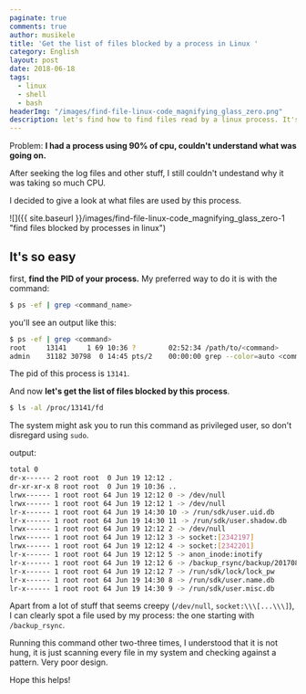 ```yaml
---
paginate: true
comments: true
author: musikele
title: 'Get the list of files blocked by a process in Linux '
category: English
layout: post
date: 2018-06-18
tags:
  - linux
  - shell
  - bash
headerImg: "/images/find-file-linux-code_magnifying_glass_zero.png"
description: let's find how to find files read by a linux process. It's super easy!
---
```

Problem: **I had a process using 90% of cpu, couldn't understand what was going on.**

After seeking the log files and other stuff, I still couldn't undestand why it was taking so much CPU.

I decided to give a look at what files are used by this process.

![]({{ site.baseurl }}/images/find-file-linux-code_magnifying_glass_zero-1 "find files blocked by processes in linux")

## It's so easy

first, **find the PID of your process.** My preferred way to do it is with the command:

```bash
$ ps -ef | grep <command_name>
```

you'll see an output like this:

```bash
$ ps -ef | grep <command>
root     13141     1 69 10:36 ?        02:52:34 /path/to/<command>
admin    31182 30798  0 14:45 pts/2    00:00:00 grep --color=auto <command>
```

The pid of this process is `13141`.

And now **let's get the list of files blocked by this process**.

```bash
$ ls -al /proc/13141/fd 
```

The system might ask you to run this command as privileged user, so don't disregard using `sudo`.

output:

```bash
total 0
dr-x------ 2 root root  0 Jun 19 12:12 .
dr-xr-xr-x 8 root root  0 Jun 19 10:36 ..
lrwx------ 1 root root 64 Jun 19 12:12 0 -> /dev/null
lrwx------ 1 root root 64 Jun 19 12:12 1 -> /dev/null
lr-x------ 1 root root 64 Jun 19 14:30 10 -> /run/sdk/user.uid.db
lr-x------ 1 root root 64 Jun 19 14:30 11 -> /run/sdk/user.shadow.db
lrwx------ 1 root root 64 Jun 19 12:12 2 -> /dev/null
lrwx------ 1 root root 64 Jun 19 12:12 3 -> socket:[2342197]
lrwx------ 1 root root 64 Jun 19 12:12 4 -> socket:[2342201]
lr-x------ 1 root root 64 Jun 19 12:12 5 -> anon_inode:inotify
lr-x------ 1 root root 64 Jun 19 12:12 6 -> /backup_rsync/backup/20170825-1225/lib/azure-cli/lib/python2.7/site-packages/azure/mgmt/network/v2017_03_01/models
lr-x------ 1 root root 64 Jun 19 12:12 7 -> /run/sdk/lock/lock_pw
lr-x------ 1 root root 64 Jun 19 14:30 8 -> /run/sdk/user.name.db
lr-x------ 1 root root 64 Jun 19 14:30 9 -> /run/sdk/user.misc.db
```

Apart from a lot of stuff that seems creepy (`/dev/null`, `socket:\\\[...\\\]`), I can clearly spot a file used by my process: the one starting with `/backup_rsync`.

Running this command other two-three times, I understood that it is not hung, it is just scanning every file in my system and checking against a pattern. Very poor design.

Hope this helps!